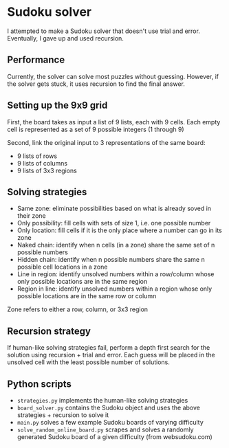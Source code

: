 # Sudoku solver
I attempted to make a Sudoku solver that doesn't use trial and error.
Eventually, I gave up and used recursion.

## Performance
Currently, the solver can solve most puzzles without guessing.
However, if the solver gets stuck, it uses recursion to find the final answer.

## Setting up the 9x9 grid
First, the board takes as input a list of 9 lists, each with 9 cells.
Each empty cell is represented as a set of 9 possible integers (1 through 9)

Second, link the original input to 3 representations of the same board:
* 9 lists of rows
* 9 lists of columns
* 9 lists of 3x3 regions

## Solving strategies
* Same zone: eliminate possibilities based on what is already soved in their zone
* Only possibility: fill cells with sets of size 1, i.e. one possible number
* Only location: fill cells if it is the only place where a number can go in its zone
* Naked chain: identify when n cells (in a zone) share the same set of n possible numbers
* Hidden chain: identify when n possible numbers share the same n possible cell locations in a zone
* Line in region: identify unsolved numbers within a row/column whose only possible locations are in the same region
* Region in line: identify unsolved numbers within a region whose only possible locations are in the same row or column

Zone refers to either a row, column, or 3x3 region

## Recursion strategy
If human-like solving strategies fail, perform a depth first search for the solution using recursion + trial and error.
Each guess will be placed in the unsolved cell with the least possible number of solutions.

## Python scripts
* `strategies.py` implements the human-like solving strategies
* `board_solver.py` contains the Sudoku object and uses the above strategies + recursion to solve it
* `main.py` solves a few example Sudoku boards of varying difficulty
* `solve_random_online_board.py` scrapes and solves a randomly generated Sudoku board of a given difficulty (from websudoku.com)